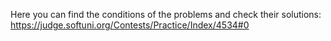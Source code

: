 Here you can find the conditions of the problems and check their solutions: https://judge.softuni.org/Contests/Practice/Index/4534#0